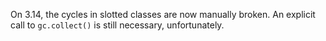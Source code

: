 On 3.14, the cycles in slotted classes are now manually broken.
An explicit call to `gc.collect()` is still necessary, unfortunately.
